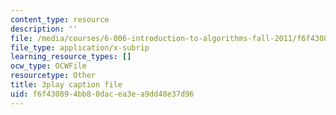 ```yaml
---
content_type: resource
description: ''
file: /media/courses/6-006-introduction-to-algorithms-fall-2011/f6f430894bb80dacea3ea9dd48e37d96_Zc54gFhdpLA.srt
file_type: application/x-subrip
learning_resource_types: []
ocw_type: OCWFile
resourcetype: Other
title: 3play caption file
uid: f6f43089-4bb8-0dac-ea3e-a9dd48e37d96
---
```

